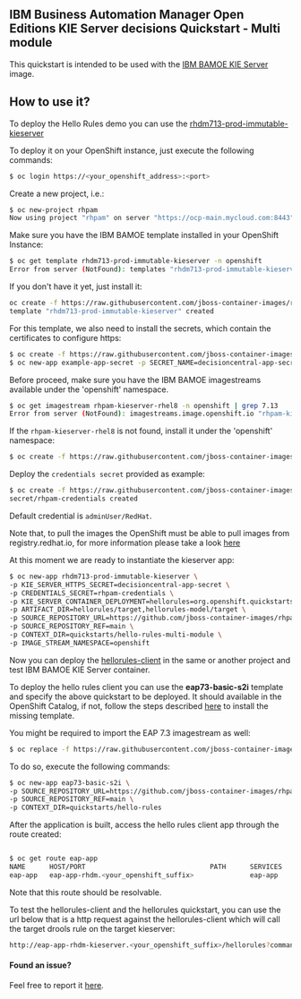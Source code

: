 ## IBM Business Automation Manager Open Editions KIE Server decisions Quickstart - Multi module

This quickstart is intended to be used with the [IBM BAMOE KIE Server](https://github.com/jboss-container-images/rhpam-7-openshift-image/tree/main/kieserver) image.

## How to use it?

To deploy the Hello Rules demo you can use the [rhdm713-prod-immutable-kieserver](https://github.com/jboss-container-images/rhpam-7-openshift-image/blob/main/templates/rhdm713-prod-immutable-kieserver.yaml)


To deploy it on your OpenShift instance, just execute the following commands:

```bash
$ oc login https://<your_openshift_address>:<port>
```

Create a new project, i.e.:

```bash
$ oc new-project rhpam
Now using project "rhpam" on server "https://ocp-main.mycloud.com:8443".
```


Make sure you have the IBM BAMOE template installed in your OpenShift Instance:
```bash
$ oc get template rhdm713-prod-immutable-kieserver -n openshift
Error from server (NotFound): templates "rhdm713-prod-immutable-kieserver" not found
```
If you don't have it yet, just install it:

```bash
oc create -f https://raw.githubusercontent.com/jboss-container-images/rhpam-7-openshift-image/main/templates/rhdm713-prod-immutable-kieserver.yaml -n openshift
template "rhdm713-prod-immutable-kieserver" created
```

For this template, we also need to install the secrets, which contain the certificates to configure https:
```bash
$ oc create -f https://raw.githubusercontent.com/jboss-container-images/rhpam-7-openshift-image/main/example-app-secret-template.yaml
$ oc new-app example-app-secret -p SECRET_NAME=decisioncentral-app-secret
```

Before proceed, make sure you have the IBM BAMOE imagestreams available under the 'openshift' namespace.
```bash
$ oc get imagestream rhpam-kieserver-rhel8 -n openshift | grep 7.13
Error from server (NotFound): imagestreams.image.openshift.io "rhpam-kieserver-rhel8" not found
```
If the `rhpam-kieserver-rhel8` is not found, install it under the 'openshift' namespace:

```bash
$ oc create -f https://raw.githubusercontent.com/jboss-container-images/rhpam-7-openshift-image/main/rhdm713-image-streams.yaml -n openshift
```

Deploy the `credentials secret` provided as example:

```bash
$ oc create -f https://raw.githubusercontent.com/jboss-container-images/rhpam-7-openshift-image/main/example-credentials.yaml
secret/rhpam-credentials created
```

Default credential is `adminUser/RedHat`.

Note that, to pull the images the OpenShift must be able to pull images from registry.redhat.io, for more information
please take a look [here](https://access.redhat.com/RegistryAuthentication)

At this moment we are ready to instantiate the kieserver app:


```bash
$ oc new-app rhdm713-prod-immutable-kieserver \
-p KIE_SERVER_HTTPS_SECRET=decisioncentral-app-secret \
-p CREDENTIALS_SECRET=rhpam-credentials \
-p KIE_SERVER_CONTAINER_DEPLOYMENT=hellorules=org.openshift.quickstarts:rhpam-kieserver-decisions:1.6.0-SNAPSHOT \
-p ARTIFACT_DIR=hellorules/target,hellorules-model/target \
-p SOURCE_REPOSITORY_URL=https://github.com/jboss-container-images/rhpam-7-openshift-image.git \
-p SOURCE_REPOSITORY_REF=main \
-p CONTEXT_DIR=quickstarts/hello-rules-multi-module \
-p IMAGE_STREAM_NAMESPACE=openshift
```


Now you can deploy the [hellorules-client](hellorules-client) in the same or another project and test IBM BAMOE KIE Server container.

To deploy the hello rules client you can use the **eap73-basic-s2i** template and specify the above quickstart to be deployed. It should available in the OpenShift Catalog, 
if not, follow the steps described [here](https://github.com/jboss-container-images/jboss-eap-7-openshift-image/blob/eap73/README.adoc) to install the missing template. 

You might be required to import the EAP 7.3 imagestream as well:
```bash
$ oc replace -f https://raw.githubusercontent.com/jboss-container-images/jboss-eap-7-openshift-image/eap73/templates/eap73-image-stream.json -n openshift
```


To do so, execute the following commands:

```bash
$ oc new-app eap73-basic-s2i \
-p SOURCE_REPOSITORY_URL=https://github.com/jboss-container-images/rhpam-7-openshift-image.git \
-p SOURCE_REPOSITORY_REF=main \
-p CONTEXT_DIR=quickstarts/hello-rules
```


After the application is built, access the hello rules client app through the route created:
```bash

$ oc get route eap-app
NAME      HOST/PORT                               PATH      SERVICES   PORT      TERMINATION   WILDCARD
eap-app   eap-app-rhdm.<your_openshift_suffix>              eap-app    <all>                   None
```

Note that this route should be resolvable.

To test the hellorules-client and the hellorules quickstart, you can use the url below that is a http request against the hellorules-client which
will call the target drools rule on the target kieserver:

```bash
http://eap-app-rhdm-kieserver.<your_openshift_suffix>/hellorules?command=runRemoteRest&protocol=http&host=myapp-kieserver&port=8080&username=adminUser&password=RedHat
```

#### Found an issue?
Feel free to report it [here](https://github.com/jboss-container-images/rhpam-7-openshift-image/issues/new).
